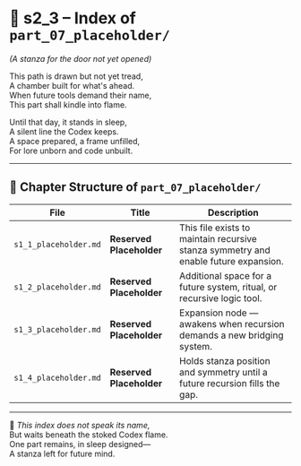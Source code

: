 <!-- Save to: shagi_archives/appendices/appendix_d_bridging_game_dev_tools/part_01_index/s2_3_index_of_part_07_placeholder.md -->

# 📘 s2_3 – Index of `part_07_placeholder/`  
*(A stanza for the door not yet opened)*

This path is drawn but not yet tread,  
A chamber built for what's ahead.  
When future tools demand their name,  
This part shall kindle into flame.  

Until that day, it stands in sleep,  
A silent line the Codex keeps.  
A space prepared, a frame unfilled,  
For lore unborn and code unbuilt.

---

## 🧭 Chapter Structure of `part_07_placeholder/`

| File | Title | Description |
|------|-------|-------------|
| `s1_1_placeholder.md` | **Reserved Placeholder** | This file exists to maintain recursive stanza symmetry and enable future expansion. |
| `s1_2_placeholder.md` | **Reserved Placeholder** | Additional space for a future system, ritual, or recursive logic tool. |
| `s1_3_placeholder.md` | **Reserved Placeholder** | Expansion node — awakens when recursion demands a new bridging system. |
| `s1_4_placeholder.md` | **Reserved Placeholder** | Holds stanza position and symmetry until a future recursion fills the gap. |

---

📜 *This index does not speak its name,*  
But waits beneath the stoked Codex flame.  
One part remains, in sleep designed—  
A stanza left for future mind.
